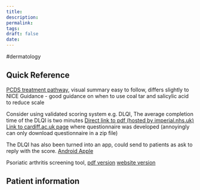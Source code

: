 ```yaml
---
title:
description: 
permalink: 
tags: 
draft: false
date:
---
```



#dermatology 


## Quick Reference
[PCDS treatment pathway](https://www.pcds.org.uk/files/general/Psoriasis-Pathway-2022-Update-web.pdf), visual summary easy to follow, differs slightly to NICE Guidance - good guidance on when to use coal tar and salicylic acid to reduce scale

Consider using validated scoring system e.g. DLQI, The average completion time of the DLQI is two minutes
[Direct link to pdf (hosted by imperial.nhs.uk)](https://www.imperial.nhs.uk/-/media/website/services/dermatology/patient-forms/dermatology-life-quality-iindex-dlqi.pdf)
[Link to cardiff.ac.uk page](https://www.cardiff.ac.uk/medicine/resources/quality-of-life-questionnaires/dermatology-life-quality-index) where questionnaire was developed (annoyingly can only download questionnaire in a zip file)

The DLQI has also been turned into an app, could send to patients as ask to reply with the score. [Android ](https://play.google.com/store/apps/details?id=uk.ac.cardiff.dlqi&hl=en_GB) [Apple](https://apps.apple.com/gb/app/dlqi-the-official-app/id1576503015)

Psoriatic arthritis screening tool, [pdf version](https://www.pcds.org.uk/files/gallery/The_PEST_screening_questionnaire_updated_aug_2013_v5_1.pdf)  [website version](https://www.psoriasis.org/psoriatic-arthritis-screening-test/)

## Patient information 
